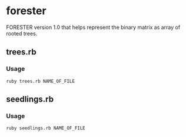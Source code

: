# forester
FORESTER version 1.0 that helps represent the binary matrix as array of rooted trees. 
## trees.rb
### Usage
```
ruby trees.rb NAME_OF_FILE
```

## seedlings.rb
### Usage
```
ruby seedlings.rb NAME_OF_FILE
```
